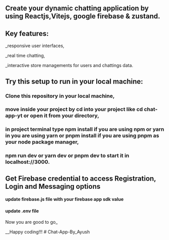 ## Create your dynamic chatting application by using Reactjs,Vitejs, google firebase & zustand.

## Key features:
_responsive user interfaces,

_real time chatting,

_interactive store managements for users and chattings data.


## Try this setup to run in your local machine:

### Clone this repository in your local machine,
### move inside your project by cd into your project like cd chat-app-yt or open it from your directory, 
### in project terminal type npm install if you are using npm or yarn in you are using yarn or pnpm install if you are using pnpm as your node package manager,
### npm run dev or yarn dev or pnpm dev to start it in localhost://3000.


## Get Firebase credential to access Registration, Login and Messaging options
#### update firebase.js file with your firebase app sdk value
#### update .env file
Now you are good to go_

__Happy coding!!!
#   C h a t - A p p - B y _ A y u s h  
 